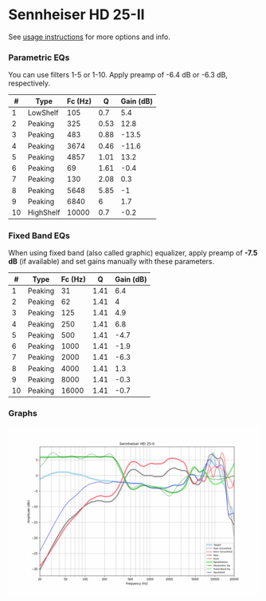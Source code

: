 # Sennheiser HD 25-II
See [usage instructions](https://github.com/jaakkopasanen/AutoEq#usage) for more options and info.

### Parametric EQs
You can use filters 1-5 or 1-10. Apply preamp of -6.4 dB or -6.3 dB, respectively.

|   # | Type      |   Fc (Hz) |    Q |   Gain (dB) |
|-----|-----------|-----------|------|-------------|
|   1 | LowShelf  |       105 | 0.7  |         5.4 |
|   2 | Peaking   |       325 | 0.53 |        12.8 |
|   3 | Peaking   |       483 | 0.88 |       -13.5 |
|   4 | Peaking   |      3674 | 0.46 |       -11.6 |
|   5 | Peaking   |      4857 | 1.01 |        13.2 |
|   6 | Peaking   |        69 | 1.61 |        -0.4 |
|   7 | Peaking   |       130 | 2.08 |         0.3 |
|   8 | Peaking   |      5648 | 5.85 |        -1   |
|   9 | Peaking   |      6840 | 6    |         1.7 |
|  10 | HighShelf |     10000 | 0.7  |        -0.2 |

### Fixed Band EQs
When using fixed band (also called graphic) equalizer, apply preamp of **-7.5 dB** (if available) and set gains manually with these parameters.

|   # | Type    |   Fc (Hz) |    Q |   Gain (dB) |
|-----|---------|-----------|------|-------------|
|   1 | Peaking |        31 | 1.41 |         6.4 |
|   2 | Peaking |        62 | 1.41 |         4   |
|   3 | Peaking |       125 | 1.41 |         4.9 |
|   4 | Peaking |       250 | 1.41 |         6.8 |
|   5 | Peaking |       500 | 1.41 |        -4.7 |
|   6 | Peaking |      1000 | 1.41 |        -1.9 |
|   7 | Peaking |      2000 | 1.41 |        -6.3 |
|   8 | Peaking |      4000 | 1.41 |         1.3 |
|   9 | Peaking |      8000 | 1.41 |        -0.3 |
|  10 | Peaking |     16000 | 1.41 |        -0.7 |

### Graphs
![](./Sennheiser%20HD%2025-II.png)
